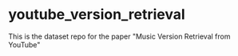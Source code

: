 # youtube_version_retrieval
This is the dataset repo for the paper "Music Version Retrieval from YouTube"
